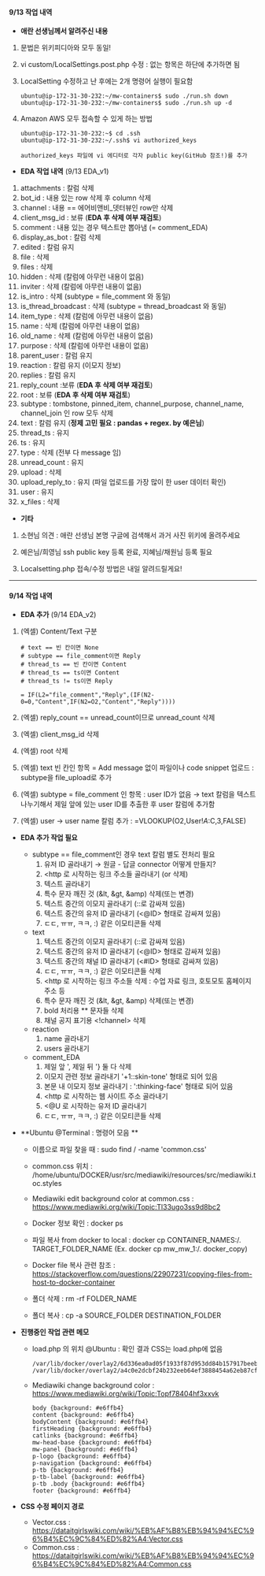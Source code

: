 #### 9/13 작업 내역



- **애란 선생님께서 알려주신 내용**

1. 문법은 위키피디아와 모두 동일!

2. vi custom/LocalSettings.post.php 수정 : 없는 항목은 하단에 추가하면 됨

3. LocalSetting 수정하고 난 후에는 2개 명령어 실행이 필요함

   ~~~
   ubuntu@ip-172-31-30-232:~/mw-containers$ sudo ./run.sh down
   ubuntu@ip-172-31-30-232:~/mw-containers$ sudo ./run.sh up -d
   ~~~

4. Amazon AWS 모두 접속할 수 있게 하는 방법

   ~~~
   ubuntu@ip-172-31-30-232:~$ cd .ssh
   ubuntu@ip-172-31-30-232:~/.ssh$ vi authorized_keys
   
   authorized_keys 파일에 vi 에디터로 각자 public key(GitHub 참조!)를 추가
   ~~~



- **EDA 작업 내역** (9/13 EDA_v1)

1. attachments : 칼럼 삭제
2. bot_id : 내용 있는 row 삭제 후 column 삭제
3. channel : 내용 == 에어비앤비_뎃터뷰인 row만 삭제
4. client_msg_id : 보류 (**EDA 후 삭제 여부 재검토**)
5. comment : 내용 있는 경우 텍스트만 뽑아냄 (= comment_EDA)
6. display_as_bot : 칼럼 삭제
7. edited : 칼럼 유지
8. file : 삭제
9. files : 삭제
10. hidden : 삭제 (칼럼에 아무런 내용이 없음)
11. inviter : 삭제 (칼럼에 아무런 내용이 없음)
12. is_intro : 삭제 (subtype = file_comment 와 동일)
13. is_thread_broadcast : 삭제 (subtype = thread_broadcast 와 동일)
14. item_type : 삭제 (칼럼에 아무런 내용이 없음)
15. name : 삭제 (칼럼에 아무런 내용이 없음)
16. old_name : 삭제 (칼럼에 아무런 내용이 없음)
17. purpose : 삭제 (칼럼에 아무런 내용이 없음)
18. parent_user : 칼럼 유지
19. reaction : 칼럼 유지 (이모지 정보)
20. replies : 칼럼 유지
21. reply_count :보류 (**EDA 후 삭제 여부 재검토**)
22. root : 보류 (**EDA 후 삭제 여부 재검토**)
23. subtype : tombstone, pinned_item, channel_purpose, channel_name, channel_join 인 row 모두 삭제
24. text : 칼럼 유지 (**정제 고민 필요 : pandas + regex.  by 예은님**)
25. thread_ts : 유지
26. ts : 유지
27. type : 삭제 (전부 다 message 임)
28. unread_count : 유지
29. upload : 삭제
30. upload_reply_to : 유지 (파일 업로드를 가장 많이 한 user 데이터 확인)
31. user : 유지
32. x_files : 삭제 



- **기타**

1. 소현님 의견 : 애란 선생님 본명 구글에 검색해서 과거 사진 위키에 올려주세요

2. 예은님/희영님 ssh public key 등록 완료, 지혜님/채원님 등록 필요

3. Localsetting.php 접속/수정 방법은 내일 알려드릴게요!


------



#### 9/14 작업 내역



- **EDA 추가** (9/14 EDA_v2)

1. (엑셀) Content/Text 구분

   ~~~
   # text == 빈 칸이면 None
   # subtype == file_comment이면 Reply
   # thread_ts == 빈 칸이면 Content
   # thread_ts == ts이면 Content
   # thread_ts != ts이면 Reply
   
   = IF(L2="file_comment","Reply",(IF(N2-0=0,"Content",IF(N2=O2,"Content","Reply"))))
   ~~~

2. (엑셀) reply_count == unread_count이므로 unread_count 삭제

3. (엑셀) client_msg_id 삭제

4. (엑셀) root 삭제

5. (엑셀) text 빈 칸인 항목 = Add message 없이 파일이나 code snippet 업로드 : subtype을 file_upload로 추가

6. (엑셀) subtype = file_comment 인 항목 : user ID가 없음 → text 칼럼을 텍스트 나누기해서 제일 앞에 있는 user ID를 추출한 후 user 칼럼에 추가함

7. (엑셀) user → user name 칼럼 추가 : =VLOOKUP(O2,User!$A:$C,3,FALSE)



- **EDA 추가 작업 필요**
  - subtype == file_comment인 경우 text 칼럼 별도 전처리 필요
    1. 유저 ID 골라내기 → 원글 - 답글 connector 어떻게 만들지?
    2. <http 로 시작하는 링크 주소들 골라내기 (or 삭제)
    3. 텍스트 골라내기
    4. 특수 문자 깨진 것 (&lt, &gt, &amp) 삭제(또는 변경)
    5. 텍스트 중간의 이모지 골라내기 (::로 감싸져 있음)
    6. 텍스트 중간의 유저 ID 골라내기 (<@ID> 형태로 감싸져 있음)
    7. ㄷㄷ, ㅠㅠ, ㅋㅋ, :) 같은 이모티콘들 삭제
  - text 
    1. 텍스트 중간의 이모지 골라내기 (::로 감싸져 있음)
    2. 텍스트 중간의 유저 ID 골라내기 (<@ID> 형태로 감싸져 있음)
    3. 텍스트 중간의 채널 ID 골라내기 (<#ID> 형태로 감싸져 있음) 
    4. ㄷㄷ, ㅠㅠ, ㅋㅋ, :) 같은 이모티콘들 삭제
    5. \<http 로 시작하는 링크 주소들 삭제 : 수업 자료 링크, 호토모토 홈페이지 주소 등
    6. 특수 문자 깨진 것 (&lt, &gt, &amp) 삭제(또는 변경)
    7. bold 처리용 ** 문자들 삭제
    8. 채널 공지 표기용 <!channel> 삭제
  - reaction
    1. name 골라내기
    2. users 골라내기
  - comment_EDA
    1. 제일 앞 ', 제일 뒤 '} 둘 다 삭제
    2. 이모지 관련 정보 골라내기 '\+1::skin-tone' 형태로 되어 있음
    3. 본문 내 이모지 정보 골라내기 : ':thinking-face' 형태로 되어 있음
    4. <http 로 시작하는 웹 사이트 주소 골라내기
    5. <@U 로 시작하는 유저 ID 골라내기
    6. ㄷㄷ, ㅠㅠ, ㅋㅋ, :) 같은 이모티콘들 삭제



- **Ubuntu @Terminal : 명령어 모음 **
  - 이름으로 파일 찾을 때 : sudo find / -name 'common.css'
  - common.css 위치 : /home/ubuntu/DOCKER/usr/src/mediawiki/resources/src/mediawiki.toc.styles
  - Mediawiki edit background color at common.css : https://www.mediawiki.org/wiki/Topic:Tl33ugo3ss9d8bc2
  - Docker 정보 확인 : docker ps
  - 파일 복사 from docker to local : docker cp CONTAINER_NAMES:/. TARGET_FOLDER_NAME (Ex. docker cp mw_mw_1:/. docker_copy)
  - Docker file 복사 관련 참조 : https://stackoverflow.com/questions/22907231/copying-files-from-host-to-docker-container

  - 폴더 삭제 : rm -rf FOLDER_NAME
  - 폴더 복사 : cp -a SOURCE_FOLDER DESTINATION_FOLDER




- **진행중인 작업 관련 메모**

  - load.php 의 위치 @Ubuntu : 확인 결과 CSS는 load.php에 없음

    ~~~
    /var/lib/docker/overlay2/6d336ea0ad05f1933f87d953dd84b157917beebefbe0f1b45b46808f83fca47c/merged/usr/src/mediawiki/load.php
    /var/lib/docker/overlay2/a4c0e2dcbf24b232eeb64ef3888454a62eb87cf62e41ee8a53b671d50cfc2f67/diff/usr/src/mediawiki/load.php
    ~~~

  - Mediawiki change background color : https://www.mediawiki.org/wiki/Topic:Topf78404hf3xxvk

    ~~~
    body {background: #e6ffb4}
    content {background: #e6ffb4}
    bodyContent {background: #e6ffb4}
    firstHeading {background: #e6ffb4}
    catlinks {background: #e6ffb4}
    mw-head-base {background: #e6ffb4}
    mw-panel {background: #e6ffb4} 
    p-logo {background: #e6ffb4}
    p-navigation {background: #e6ffb4}
    p-tb {background: #e6ffb4} 
    p-tb-label {background: #e6ffb4}
    p-tb .body {background: #e6ffb4}
    footer {background: #e6ffb4}
    ~~~



- **CSS 수정 페이지 경로**
  - Vector.css : https://dataitgirlswiki.com/wiki/%EB%AF%B8%EB%94%94%EC%96%B4%EC%9C%84%ED%82%A4:Vector.css
  - Common.css : https://dataitgirlswiki.com/wiki/%EB%AF%B8%EB%94%94%EC%96%B4%EC%9C%84%ED%82%A4:Common.css